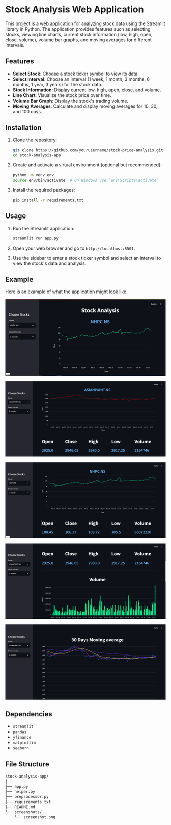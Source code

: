 # Stock Analysis Web Application

This project is a web application for analyzing stock data using the Streamlit library in Python. The application provides features such as selecting stocks, viewing line charts, current stock information (low, high, open, close, volume), volume bar graphs, and moving averages for different intervals.

## Features

- **Select Stock**: Choose a stock ticker symbol to view its data.
- **Select Interval**: Choose an interval (1 week, 1 month, 3 months, 6 months, 1 year, 3 years) for the stock data.
- **Stock Information**: Display current low, high, open, close, and volume.
- **Line Chart**: Visualize the stock price over time.
- **Volume Bar Graph**: Display the stock's trading volume.
- **Moving Averages**: Calculate and display moving averages for 10, 30, and 100 days.

## Installation

1. Clone the repository:

    ```bash
    git clone https://github.com/yourusername/stock-price-analysis.git
    cd stock-analysis-app
    ```

2. Create and activate a virtual environment (optional but recommended):

    ```bash
    python -m venv env
    source env/bin/activate  # On Windows use `env\Scripts\activate`
    ```

3. Install the required packages:

    ```bash
    pip install -r requirements.txt
    ```

## Usage

1. Run the Streamlit application:

    ```bash
    streamlit run app.py
    ```

2. Open your web browser and go to `http://localhost:8501`.

3. Use the sidebar to enter a stock ticker symbol and select an interval to view the stock's data and analysis.

## Example

Here is an example of what the application might look like:

![Stock Analysis](screenshots/img1.png)


![Stock Analysis](screenshots/img2.png)


![Stock Analysis](screenshots/img3.png)


![Stock Analysis](screenshots/img4.png)


![Stock Analysis](screenshots/img5.png)



## Dependencies

- `streamlit`
- `pandas`
- `yfinance`
- `matplotlib`
- `seaborn`

## File Structure

```plaintext
stock-analysis-app/
│
├── app.py
├── helper.py
├── preprocessor.py
├── requirements.txt
├── README.md
└── screenshots/
    └── screenshot.png
